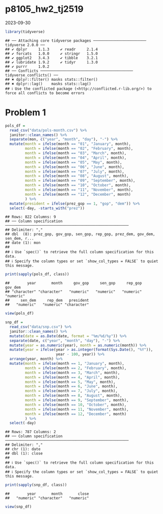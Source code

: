 p8105_hw2_tj2519
================
2023-09-30

``` r
library(tidyverse)
```

    ## ── Attaching core tidyverse packages ──────────────────────── tidyverse 2.0.0 ──
    ## ✔ dplyr     1.1.3     ✔ readr     2.1.4
    ## ✔ forcats   1.0.0     ✔ stringr   1.5.0
    ## ✔ ggplot2   3.4.3     ✔ tibble    3.2.1
    ## ✔ lubridate 1.9.2     ✔ tidyr     1.3.0
    ## ✔ purrr     1.0.2     
    ## ── Conflicts ────────────────────────────────────────── tidyverse_conflicts() ──
    ## ✖ dplyr::filter() masks stats::filter()
    ## ✖ dplyr::lag()    masks stats::lag()
    ## ℹ Use the conflicted package (<http://conflicted.r-lib.org/>) to force all conflicts to become errors

# Problem 1

``` r
pols_df = 
  read_csv("data/pols-month.csv") %>% 
  janitor::clean_names() %>% 
  separate(mon, c("year", "month", "day"), "-") %>% 
  mutate(month = ifelse(month == "01", "January", month),
         month = ifelse(month == "02", "February", month),
         month = ifelse(month == "03", "March", month),
         month = ifelse(month == "04", "April", month),
         month = ifelse(month == "05", "May", month),
         month = ifelse(month == "06", "June", month),
         month = ifelse(month == "07", "July", month),
         month = ifelse(month == "08", "August", month),
         month = ifelse(month == "09", "September", month),
         month = ifelse(month == "10", "October", month),
         month = ifelse(month == "11", "November", month),
         month = ifelse(month == "12", "December", month)
         ) %>% 
  mutate(president = ifelse(prez_gop == 1, "gop", "dem")) %>% 
  select(-day, -starts_with("prez"))
```

    ## Rows: 822 Columns: 9
    ## ── Column specification ────────────────────────────────────────────────────────
    ## Delimiter: ","
    ## dbl  (8): prez_gop, gov_gop, sen_gop, rep_gop, prez_dem, gov_dem, sen_dem, r...
    ## date (1): mon
    ## 
    ## ℹ Use `spec()` to retrieve the full column specification for this data.
    ## ℹ Specify the column types or set `show_col_types = FALSE` to quiet this message.

``` r
print(sapply(pols_df, class))
```

    ##        year       month     gov_gop     sen_gop     rep_gop     gov_dem 
    ## "character" "character"   "numeric"   "numeric"   "numeric"   "numeric" 
    ##     sen_dem     rep_dem   president 
    ##   "numeric"   "numeric" "character"

``` r
view(pols_df)

snp_df = 
  read_csv("data/snp.csv") %>% 
  janitor::clean_names() %>% 
  mutate(date = as.Date(date, format = "%m/%d/%y")) %>% 
  separate(date, c("year", "month", "day"), "-") %>% 
  mutate(year = as.numeric(year), month = as.numeric(month)) %>% 
  mutate(year = ifelse(year > as.integer(format(Sys.Date(), "%Y")), 
                       year - 100, year)) %>% 
  arrange(year, month) %>% 
  mutate(month = ifelse(month == 1, "January", month),
         month = ifelse(month == 2, "February", month),
         month = ifelse(month == 3, "March", month),
         month = ifelse(month == 4, "April", month),
         month = ifelse(month == 5, "May", month),
         month = ifelse(month == 6, "June", month),
         month = ifelse(month == 7, "July", month),
         month = ifelse(month == 8, "August", month),
         month = ifelse(month == 9, "September", month),
         month = ifelse(month == 10, "October", month),
         month = ifelse(month == 11, "November", month),
         month = ifelse(month == 12, "December", month)
         ) %>%
  select(-day)
```

    ## Rows: 787 Columns: 2
    ## ── Column specification ────────────────────────────────────────────────────────
    ## Delimiter: ","
    ## chr (1): date
    ## dbl (1): close
    ## 
    ## ℹ Use `spec()` to retrieve the full column specification for this data.
    ## ℹ Specify the column types or set `show_col_types = FALSE` to quiet this message.

``` r
print(sapply(snp_df, class))
```

    ##        year       month       close 
    ##   "numeric" "character"   "numeric"

``` r
view(snp_df)
```
